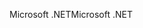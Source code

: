<span data-ttu-id="dd831-101">Microsoft .NET</span><span class="sxs-lookup"><span data-stu-id="dd831-101">Microsoft .NET</span></span>
